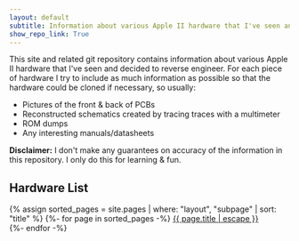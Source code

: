 ```yaml
---
layout: default
subtitle: Information about various Apple II hardware that I've seen and decided to reverse engineer.
show_repo_link: True
---
```

This site and related git repository contains information about various Apple II hardware that I've
seen and decided to reverse engineer. For each piece of hardware I try to include as much information
as possible so that the hardware could be cloned if necessary, so usually:

 * Pictures of the front & back of PCBs
 * Reconstructed schematics created by tracing traces with a multimeter
 * ROM dumps
 * Any interesting manuals/datasheets

**Disclaimer:** I don't make any guarantees on accuracy of the information in this repository.
I only do this for learning & fun.

## Hardware List

{% assign sorted_pages = site.pages | where: "layout", "subpage" | sort: "title" %}
{%- for page in sorted_pages -%}
  <a class="page-link" href="{{ page.url | relative_url }}">{{ page.title | escape }}</a><br/>
{%- endfor -%}
